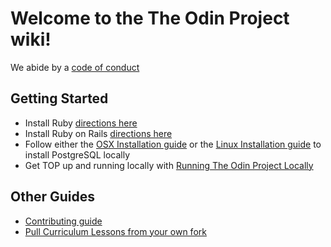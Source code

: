 # Welcome to the The Odin Project wiki!

We abide by a [code of conduct](https://github.com/TheOdinProject/theodinproject/tree/master/doc/code_of_conduct.md)

## Getting Started
* Install Ruby [directions here](https://www.theodinproject.com/courses/ruby-programming/lessons/installing-ruby-ruby-programming)
* Install Ruby on Rails [directions here](https://www.theodinproject.com/courses/ruby-on-rails/lessons/your-first-rails-application-ruby-on-rails)
* Follow either the [OSX Installation guide](https://github.com/TheOdinProject/theodinproject/wiki/OSX-Installation-Guide) or the [Linux Installation guide](https://github.com/TheOdinProject/theodinproject/wiki/Linux-Installation-Guide) to install PostgreSQL locally
* Get TOP up and running locally with [Running The Odin Project Locally](https://github.com/TheOdinProject/theodinproject/wiki/Running-The-Odin-Project-Locally)

## Other Guides
* [Contributing guide](https://github.com/TheOdinProject/theodinproject/wiki/Contributing-Guide)
* [Pull Curriculum Lessons from your own fork](https://github.com/TheOdinProject/theodinproject/wiki/Updating-Lessons-from-your-own-fork)
